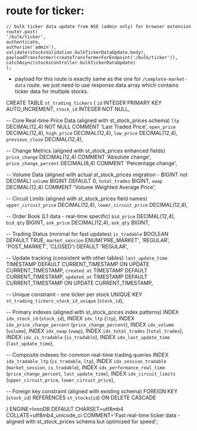 # route for ticker:
    // bulk ticker data update from NSE (admin only) for browser extension
    router.post(
    '/bulk/ticker',
    authenticate,
    authorize('admin'),
    validate(stocksValidation.bulkTickerDataUpdate.body),
    payloadTransformer(createTransformerForEndpoint('/bulk/ticker')),
    catchAsync(stocksController.bulkTickerDataUpdate)
    );

- payload for this route is exactly same as the one for `/complete-market-data` route. we just need to use response.data array
    which contains ticker data for multiple stocks.


CREATE TABLE `st_trading_tickers` (
  `id` INTEGER PRIMARY KEY AUTO_INCREMENT,
  `stock_id` INTEGER NOT NULL,
  
  -- Core Real-time Price Data (aligned with st_stock_prices schema)
  `ltp` DECIMAL(12,4) NOT NULL COMMENT 'Last Traded Price',
  `open_price` DECIMAL(12,4),
  `high_price` DECIMAL(12,4),
  `low_price` DECIMAL(12,4),
  `previous_close` DECIMAL(12,4),
  
  -- Change Metrics (aligned with st_stock_prices enhanced fields)
  `price_change` DECIMAL(12,4) COMMENT 'Absolute change',
  `price_change_percent` DECIMAL(8,4) COMMENT 'Percentage change',
  
  -- Volume Data (aligned with actual st_stock_prices migration - BIGINT not DECIMAL)
  `volume` BIGINT DEFAULT 0,
  `total_trades` BIGINT,
  `vwap` DECIMAL(12,4) COMMENT 'Volume Weighted Average Price',
  
  -- Circuit Limits (aligned with st_stock_prices field names)
  `upper_circuit_price` DECIMAL(12,4),
  `lower_circuit_price` DECIMAL(12,4),
  
  -- Order Book (L1 data - real-time specific)
  `bid_price` DECIMAL(12,4),
  `bid_qty` BIGINT,
  `ask_price` DECIMAL(12,4),
  `ask_qty` BIGINT,
  
  -- Trading Status (minimal for fast updates)
  `is_tradable` BOOLEAN DEFAULT TRUE,
  `market_session` ENUM('PRE_MARKET', 'REGULAR', 'POST_MARKET', 'CLOSED') DEFAULT 'REGULAR',
  
  -- Update tracking (consistent with other tables)
  `last_update_time` TIMESTAMP DEFAULT CURRENT_TIMESTAMP ON UPDATE CURRENT_TIMESTAMP,
  `created_at` TIMESTAMP DEFAULT CURRENT_TIMESTAMP,
  `updated_at` TIMESTAMP DEFAULT CURRENT_TIMESTAMP ON UPDATE CURRENT_TIMESTAMP,
  
  -- Unique constraint - one ticker per stock
  UNIQUE KEY `st_trading_tickers_stock_id_unique` (`stock_id`),
  
  -- Primary indexes (aligned with st_stock_prices index patterns)
  INDEX `idx_stock_id` (`stock_id`),
  INDEX `idx_ltp` (`ltp`),
  INDEX `idx_price_change_percent` (`price_change_percent`),
  INDEX `idx_volume` (`volume`),
  INDEX `idx_vwap` (`vwap`),
  INDEX `idx_total_trades` (`total_trades`),
  INDEX `idx_is_tradable` (`is_tradable`),
  INDEX `idx_last_update_time` (`last_update_time`),
  
  -- Composite indexes for common real-time trading queries
  INDEX `idx_tradable_ltp` (`is_tradable`, `ltp`),
  INDEX `idx_session_tradable` (`market_session`, `is_tradable`),
  INDEX `idx_performance_real_time` (`price_change_percent`, `last_update_time`),
  INDEX `idx_circuit_limits` (`upper_circuit_price`, `lower_circuit_price`),
  
  -- Foreign key constraint (aligned with existing schema)
  FOREIGN KEY (`stock_id`) REFERENCES `st_stocks`(`id`) ON DELETE CASCADE
  
) ENGINE=InnoDB DEFAULT CHARSET=utf8mb4 COLLATE=utf8mb4_unicode_ci 
COMMENT='Fast real-time ticker data - aligned with st_stock_prices schema but optimized for speed';